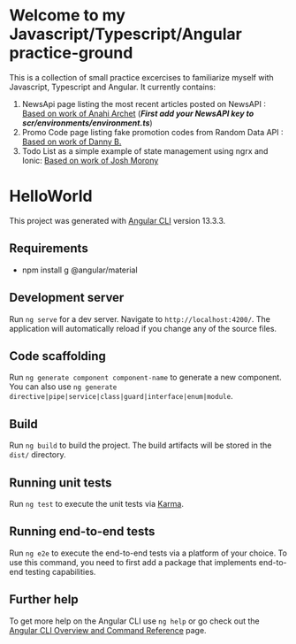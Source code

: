 # Welcome to my Javascript/Typescript/Angular practice-ground
This is a collection of small practice excercises to familiarize myself with Javascript, Typescript and Angular. It currently contains:
1. NewsApi page listing the most recent articles posted on NewsAPI : [Based on work of Anahi Archet](https://blog.quadiontech.com/angular-tutorial-by-example-rest-api-httpclient-get-components-services-ngfor-63e457e6de1c) 
(_**First add your NewsAPI key to scr/environments/environment.ts**_)
2. Promo Code page listing fake promotion codes from Random Data API : [Based on work of Danny B.](https://fullstacksoup.blog/2020/04/08/angular-material-table-with-api-call/)
3. Todo List as a simple example of state management using ngrx and Ionic: [Based on work of Josh Morony](https://github.com/joshuamorony/ngrx-ionic-example/blob/main/src/app/app-routing.module.ts) 


# HelloWorld

This project was generated with [Angular CLI](https://github.com/angular/angular-cli) version 13.3.3.

## Requirements

- npm install g @angular/material

## Development server

Run `ng serve` for a dev server. Navigate to `http://localhost:4200/`. The application will automatically reload if you change any of the source files.

## Code scaffolding

Run `ng generate component component-name` to generate a new component. You can also use `ng generate directive|pipe|service|class|guard|interface|enum|module`.

## Build

Run `ng build` to build the project. The build artifacts will be stored in the `dist/` directory.

## Running unit tests

Run `ng test` to execute the unit tests via [Karma](https://karma-runner.github.io).

## Running end-to-end tests

Run `ng e2e` to execute the end-to-end tests via a platform of your choice. To use this command, you need to first add a package that implements end-to-end testing capabilities.

## Further help

To get more help on the Angular CLI use `ng help` or go check out the [Angular CLI Overview and Command Reference](https://angular.io/cli) page.
